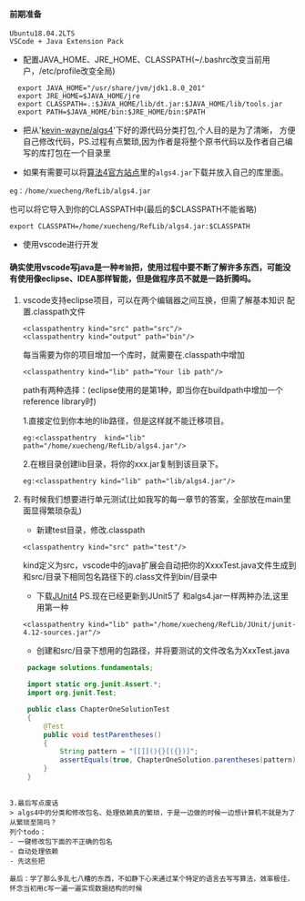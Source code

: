 #### 前期准备
```
Ubuntu18.04.2LTS
VSCode + Java Extension Pack
```
- 配置JAVA_HOME、JRE_HOME、CLASSPATH(~/.bashrc改变当前用户，/etc/profile改变全局)
```
  export JAVA_HOME="/usr/share/jvm/jdk1.8.0_201"
  export JRE_HOME=$JAVA_HOME/jre
  export CLASSPATH=.:$JAVA_HOME/lib/dt.jar:$JAVA_HOME/lib/tools.jar
  export PATH=$JAVA_HOME/bin:$JRE_HOME/bin:$PATH
```
- 把从'[kevin-wayne/algs4](https://github.com/kevin-wayne/algs4)'下好的源代码分类打包,个人目的是为了清晰， 方便自己修改代码，PS.过程有点繁琐,因为作者是将整个原书代码以及作者自己编写的库打包在一个目录里

- 如果有需要可以将[算法4官方站点](https://algs4.cs.princeton.edu/code/)里的`algs4.jar`下载并放入自己的库里面。
```
eg：/home/xuecheng/RefLib/algs4.jar
```
也可以将它导入到你的CLASSPATH中(最后的$CLASSPATH不能省略)
```
export CLASSPATH=/home/xuecheng/RefLib/algs4.jar:$CLASSPATH
```
- 使用vscode进行开发
#### 确实使用vscode写java是一种`考验`把，使用过程中要不断了解许多东西，可能没有使用像eclipse、IDEA那样智能，但是做程序员不就是一路折腾吗。
1. vscode支持eclipse项目，可以在两个编辑器之间互换，但需了解基本知识
    配置.classpath文件
    ```
    <classpathentry kind="src" path="src"/>
    <classpathentry kind="output" path="bin"/>
    ```

    每当需要为你的项目增加一个库时，就需要在.classpath中增加
    ```
    <classpathentry kind="lib" path="Your lib path"/>
    ```
    path有两种选择：(eclipse使用的是第1种，即当你在buildpath中增加一个reference library时)

    1.直接定位到你本地的lib路径，但是这样就不能迁移项目。
    ```
    eg:<classpathentry  kind="lib" path="/home/xuecheng/RefLib/algs4.jar"/>
    ```

    2.在根目录创建lib目录，将你的xxx.jar复制到该目录下。
    ```
    eg:<classpathentry kind="lib" path="lib/algs4.jar"/>
    ```
2. 有时候我们想要进行单元测试(比如我写的每一章节的答案，全部放在main里面显得繁琐杂乱)

   - 新建test目录，修改.classpath
   ```
   <classpathentry kind="src" path="test"/>
   ```
   kind定义为src，vscode中的java扩展会自动把你的XxxxTest.java文件生成到和src/目录下相同包名路径下的.class文件到bin/目录中

   - 下载[JUnit4](https://github.com/junit-team/junit4)
   PS.现在已经更新到JUnit5了
   和algs4.jar一样两种办法,这里用第一种
   ```
   <classpathentry kind="lib" path="/home/xuecheng/RefLib/JUnit/junit-4.12-sources.jar"/>
   ```
   - 创建和src/目录下想用的包路径，并将要测试的文件改名为XxxTest.java

   ```java
    package solutions.fundamentals;

    import static org.junit.Assert.*;
    import org.junit.Test;

    public class ChapterOneSolutionTest
    {
        @Test
        public void testParentheses()
        {
            String pattern = "[[]](){}[({})]";
            assertEquals(true, ChapterOneSolution.parentheses(pattern));
        }
    }
  ```

3.最后写点废话
> algs4中的分类和修改包名、处理依赖真的繁琐，于是一边做的时候一边想计算机不就是为了从繁琐至简吗？
列个todo：
 - 一键修改包下面的不正确的包名
 - 自动处理依赖
 - 先这些把

最后：学了那么多乱七八糟的东西，不如静下心来通过某个特定的语言去写写算法，效率极佳，怀念当初用c写一遍一遍实现数据结构的时候